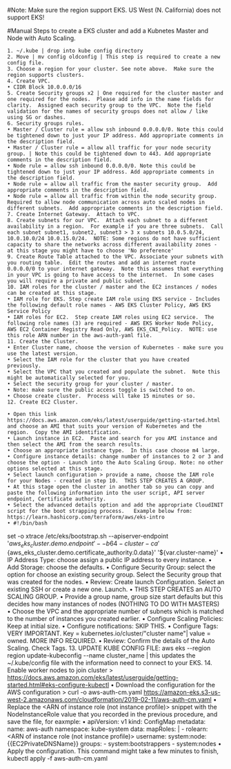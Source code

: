 #Note: Make sure the region support EKS.  US West (N. California)  does not support EKS!

#Manual Steps to create a EKS cluster and add a Kubnetes Master and Node with Auto Scaling.

	1. ~/.kube | drop into kube config directory
	2. Move | mv config oldconfig | This step is required to create a new config file.
	3. Choose a region for your cluster. See note above.  Make sure the region supports clusters.
	4. Create VPC.
	• CIDR Block 10.0.0.0/16
	5. Create Security groups x2 | One required for the cluster master and one required for the nodes.  Please add info in the name fields for clarity.  Assigned each security group to the VPC.  Note the field validation for the names of security groups does not allow / like using SG or dashes.
	6. Security groups rules.
	• Master / Cluster rule = allow ssh inbound 0.0.0.0/0. Note this could be tightened down to just your IP address. Add appropriate comments in the description field.
	• Master / Cluster rule = allow all traffic for your node security group. | Note this could be tightened down to 443. Add appropriate comments in the description field.
	• Node rule = allow ssh inbound 0.0.0.0/0. Note this could be tightened down to just your IP address. Add appropriate comments in the description field.
	• Node rule = allow all traffic from the master security group.  Add appropriate comments in the description field.
	• Node rule = allow all traffic from within the node security group. Required to allow node communication across auto scaled nodes in different subnets.  Add appropriate comments in the description field.
	7. Create Internet Gateway.  Attach to VPC.
	8. Create subnets for our VPC.  Attach each subnet to a different availability in a region.  For example if you are three subnets.  Call each subnet subnet1, subnet2, subnet3 > 3 x subnets 10.0.5.0/24, 10.0.10.0/24 10.0.15.0/24.  NOTE: Some regions do not have sufficient capacity to share the networks across different availability zones - at this stage you might have to choose 'No preference'
	9. Create Route Table attached to the VPC. Associate your subnets with you routing table.  Edit the routes and add an internet route 0.0.0.0/0 to your internet gateway.  Note this assumes that everything in your VPC is going to have access to the internet.  In some cases you will require a private and public subnet.
	10. IAM roles for the cluster / master and the EC2 instances / nodes can be created at this stage.
	• IAM role for EKS. Step create IAM role using EKS service - Includes the following default role names - AWS EKS Cluster Policy, AWS EKS Service Policy
	• IAM roles for EC2.  Step create IAM roles using EC2 service.  The following role names (3) are required - AWS EKS Worker Node Policy, AWS EC2 Container Registry Read Only, AWS EKS_CNI_Policy.  NOTE: use this role ARN number in the aws-auth-yaml file.
	11. Create the Cluster. 
	• Enter Cluster name, choose the version of Kubernetes - make sure you use the latest version.
	• Select the IAM role for the cluster that you have created previously.
	• Select the VPC that you created and populate the subnet.  Note this might be automatically selected for you.
	• Select the security group for your cluster / master.
	• Note: make sure the public access toggle is switched to on.
	• Choose create cluster.  Process will take 15 minutes or so.
	12. Create EC2 Cluster.
	
	• Open this link https://docs.aws.amazon.com/eks/latest/userguide/getting-started.html and choose an AMI that suits your version of Kubernetes and the region.  Copy the AMI identification.
	• Launch instance in EC2.  Paste and search for you AMI instance and then select the AMI from the search results.
	• Choose an appropriate instance type.  In this case choose m4 large.
	• Configure instance details: change number of instances to 2 or 3 and choose the option - Launch into the Auto Scaling Group. Note: no other options selected at this stage.
	• Select launch configuration > provide a name, choose the IAM role for your Nodes - created in step 10.  THIS STEP CREATES A GROUP.
	• At this stage open the cluster in another tab so you can copy and paste the following information into the user script, API server endpoint, Certificate authority.
	• Select the advanced details option and add the appropriate CloudINIT script for the boot strapping process.   Example below from: https://learn.hashicorp.com/terraform/aws/eks-intro
	• #!/bin/bash
set -o xtrace
/etc/eks/bootstrap.sh --apiserver-endpoint '${aws_eks_cluster.demo.endpoint}' --b64-cluster-ca '${aws_eks_cluster.demo.certificate_authority.0.data}' '${var.cluster-name}'
	• IP Address Type: choose assign a public IP address to every instance.
	• Add Storage: choose the defaults.
	• Configure Security Group: select the option for choose an existing security group.  Select the Security group that was created for the nodes.
	• Review: Create launch Configuration.  Select an existing SSH or create a new one.  Launch.
	• THIS STEP CREATES an AUTO SCALING GROUP.
	• Provide a group name, group size start defaults but this decides how many instances of nodes (NOTHING TO DO WITH MASTERS)
	• Choose the VPC and the appropriate number of subnets which is matched to the number of instances you created earlier.
	• Configure Scaling Policies:  Keep at initial size.
	• Configure notifications: SKIP THIS.
	• Configure Tags: VERY IMPORTANT.  Key = kubernetes.io/cluster/"cluster name"| value = owned.  MORE INFO REQUIRED.
	• Review: Confirm the details of the Auto Scaling.  Check Tags.
	13. UPDATE KUBE CONFIG FILE:  aws eks --region region update-kubeconfig --name cluster_name | this updates the ~/.kube/config file with the information need to connect to your EKS.
	14. Enable worker nodes to join cluster > https://docs.aws.amazon.com/eks/latest/userguide/getting-started.html#eks-configure-kubectl
	• Download the configuration for the AWS configuration >  curl -o aws-auth-cm.yaml https://amazon-eks.s3-us-west-2.amazonaws.com/cloudformation/2019-02-11/aws-auth-cm.yaml
	• Replace the <ARN of instance role (not instance profile)> snippet with the NodeInstanceRole value that you recorded in the previous procedure, and save the file, for eaxmple:
	• apiVersion: v1
kind: ConfigMap
metadata:
  name: aws-auth
  namespace: kube-system
data:
  mapRoles: |
    - rolearn: <ARN of instance role (not instance profile)>
      username: system:node:{{EC2PrivateDNSName}}
      groups:
        - system:bootstrappers
        - system:nodes
	• Apply the configuration. This command might take a few minutes to finish, kubectl apply -f aws-auth-cm.yaml
